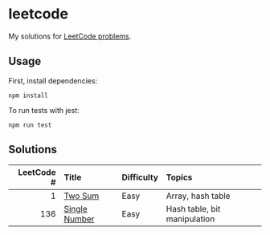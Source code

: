 # leetcode
My solutions for [LeetCode problems](https://leetcode.com/problemset/all/).

## Usage

First, install dependencies:

```
npm install
```

To run tests with jest:

```
npm run test
```

## Solutions

| LeetCode # | Title | Difficulty | Topics |
|-----------:|:------|:-----------|:-------|
| 1 | [Two Sum](/problems/two-sum) | Easy | Array, hash table |
| 136 | [Single Number](/problems/single-number) | Easy | Hash table, bit manipulation |
